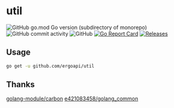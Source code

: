 # util

![GitHub go.mod Go version (subdirectory of monorepo)](https://img.shields.io/github/go-mod/go-version/ergoapi/util?filename=go.mod&style=flat-square)
![GitHub commit activity](https://img.shields.io/github/commit-activity/w/ergoapi/util?style=flat-square)
![GitHub](https://img.shields.io/github/license/ergoapi/util?style=flat-square)
[![Go Report Card](https://goreportcard.com/badge/ergoapi/util)](https://goreportcard.com/report/ergoapi/util)
[![Releases](https://img.shields.io/github/release-pre/ergoapi/util.svg)](https://github.com/ergoapi/util/releases)

## Usage

```bash
go get -u github.com/ergoapi/util
```

## Thanks

[golang-module/carbon](https://github.com/golang-module/carbon)
[e421083458/golang_common](https://github.com/e421083458/golang_common)
